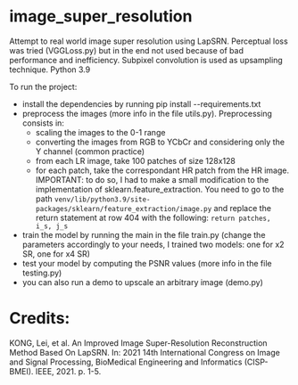 # image_super_resolution
Attempt to real world image super resolution using LapSRN. Perceptual loss was tried (VGGLoss.py) but in the end not used because of bad performance
and inefficiency.
Subpixel convolution is used as upsampling technique.
Python 3.9

To run the project:
* install the dependencies by running pip install --requirements.txt
* preprocess the images (more info in the file utils.py). Preprocessing consists in:
  * scaling the images to the 0-1 range
  * converting the images from RGB to YCbCr and considering only the Y channel (common practice)
  * from each LR image, take 100 patches of size 128x128
  * for each patch, take the correspondant HR patch from the HR image. IMPORTANT: to do so, I had to make a small modification to the implementation of sklearn.feature_extraction. You need to go to the path ```venv/lib/python3.9/site-packages/sklearn/feature_extraction/image.py``` and replace the return statement at row 404 with the following: ```return patches, i_s, j_s```
* train the model by running the main in the file train.py (change the parameters accordingly to your needs, I trained two models: one for x2 SR, one for x4 SR)
* test your model by computing the PSNR values (more info in the file testing.py)
* you can also run a demo to upscale an arbitrary image (demo.py)

# Credits:
KONG, Lei, et al. An Improved Image Super-Resolution Reconstruction Method Based On LapSRN. In: 2021 14th International Congress on Image and Signal Processing, BioMedical Engineering and Informatics (CISP-BMEI). IEEE, 2021. p. 1-5.
